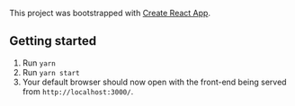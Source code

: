 This project was bootstrapped with [Create React App](https://github.com/facebook/create-react-app).

## Getting started

1. Run `yarn`
1. Run `yarn start`
1. Your default browser should now open with the front-end being served from `http://localhost:3000/`.
